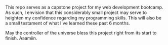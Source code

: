 This repo serves as a capstone project for my web development bootcamp. As such, I envision that this considerably small project may serve to heighten my confidence regarding my programming skills. This will also be a small testament of what I've learned these past 6 months.

May the controller of the universe bless this project right from its start to finish.
Aaamiin.